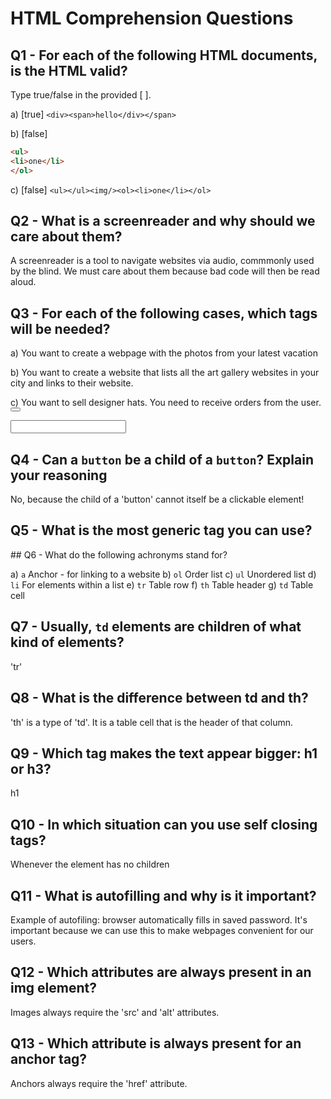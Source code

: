 # HTML Comprehension Questions

## Q1 - For each of the following HTML documents, is the HTML valid?

Type true/false in the provided [ ].

a) [true] `<div><span>hello</div></span>`

b) [false]

```html
<ul>
<li>one</li>
</ol>
```

c) [false] `<ul></ul><img/><ol><li>one</li></ol>`

## Q2 - What is a screenreader and why should we care about them?

A screenreader is a tool to navigate websites via audio, commmonly used by the blind. We must care about them because bad code will then be read aloud.

## Q3 - For each of the following cases, which tags will be needed?

a) You want to create a webpage with the photos from your latest vacation
<img/>

b) You want to create a website that lists all the art gallery websites in your city and links to their website.
<ul></ul>
<a></a>

c) You want to sell designer hats. You need to receive orders from the user.
<button></button>
<form></form>
<input></input>

## Q4 - Can a `button` be a child of a `button`? Explain your reasoning
No, because the child of a 'button' cannot itself be a clickable element!
## Q5 - What is the most generic tag you can use?
<p>
## Q6 - What do the following achronyms stand for?

a) `a`
Anchor - for linking to a website
b) `ol`
Order list
c) `ul`
Unordered list
d) `li`
For elements within a list
e) `tr`
Table row
f) `th`
Table header
g) `td`
Table cell
## Q7 - Usually, `td` elements are children of what kind of elements?
'tr'
## Q8 - What is the difference between td and th?
'th' is a type of 'td'. It is a table cell that is the header of that column.
## Q9 - Which tag makes the text appear bigger: h1 or h3?
h1
## Q10 - In which situation can you use self closing tags?
Whenever the element has no children
## Q11 - What is autofilling and why is it important?
Example of autofiling: browser automatically fills in saved password. It's important because we can use this to make webpages convenient for our users.
## Q12 - Which attributes are always present in an img element?
Images always require the 'src' and 'alt' attributes.
## Q13 - Which attribute is always present for an anchor tag?
Anchors always require the 'href' attribute.